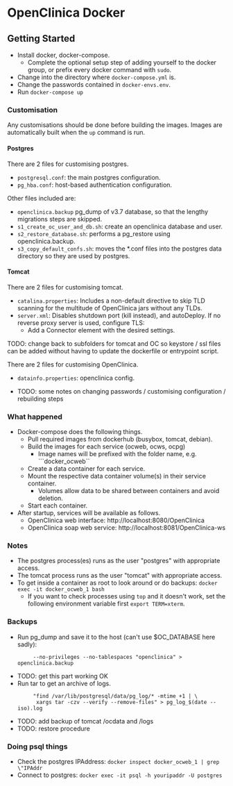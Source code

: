# OpenClinica Docker


## Getting Started
- Install docker, docker-compose.
  + Complete the optional setup step of adding yourself to the docker group, or 
    prefix every docker command with ```sudo```.
- Change into the directory where ```docker-compose.yml``` is.
- Change the passwords contained in ```docker-envs.env```.
- Run ```docker-compose up```


### Customisation
Any customisations should be done before building the images. Images are 
automatically built when the ```up``` command is run.

#### Postgres
There are 2 files for customising postgres.
- ```postgresql.conf```: the main postgres configuration.
- ```pg_hba.conf```: host-based authentication configuration.

Other files included are:
- ```openclinica.backup``` pg_dump of v3.7 database, so that the lengthy 
  migrations steps are skipped.
- ```s1_create_oc_user_and_db.sh```: create an openclinica database and user.
- ```s2_restore_database.sh```: performs a pg_restore using openclinica.backup.
- ```s3_copy_default_confs.sh```: moves the *.conf files into the postgres 
  data directory so they are used by postgres.

#### Tomcat
There are 2 files for customising tomcat.
- ```catalina.properties```: Includes a non-default directive to skip TLD 
  scanning for the multitude of OpenClinica jars without any TLDs.
- ```server.xml```: Disables shutdown port (kill instead), and autoDeploy. If 
  no reverse proxy server is used, configure TLS:
  + Add a Connector element with the desired settings.

TODO: change back to subfolders for tomcat and OC so keystore / ssl files can be 
    added without having to update the dockerfile or entrypoint script.
  
There are 2 files for customising OpenClinica.
- ```datainfo.properties```: openclinica config. 

- TODO: some notes on changing passwords / customising configuration / rebuilding steps


### What happened
- Docker-compose does the following things.
  + Pull required images from dockerhub (busybox, tomcat, debian).
  + Build the images for each service (ocweb, ocws, ocpg)
    - Image names will be prefixed with the folder name, e.g. ```docker_ocweb``
  + Create a data container for each service.
  + Mount the respective data container volume(s) in their service container.
    - Volumes allow data to be shared between containers and avoid deletion.
  + Start each container.
- After startup, services will be available as follows.
  + OpenClinica web interface: http://localhost:8080/OpenClinica
  + OpenClinica soap web service: http://localhost:8081/OpenClinica-ws

### Notes
- The postgres process(es) runs as the user "postgres" with appropriate access.
- The tomcat process runs as the user "tomcat" with appropriate access.
- To get inside a container as root to look around or do backups:
  ```docker exec -it docker_ocweb_1 bash```
  + If you want to check processes using ```top``` and it doesn't work, set the 
    following environment variable first ```export TERM=xterm```.
    

### Backups
- Run pg_dump and save it to the host (can't use $OC_DATABASE here sadly):
  ```docker exec -it docker_ocpg_1 pg_dump -U postgres \ 
       --no-privileges --no-tablespaces "openclinica" > openclinica.backup

- TODO: get this part working OK
- Run tar to get an archive of logs.
  ```docker exec -it docker_ocpg_1 \ 
       "find /var/lib/postgresql/data/pg_log/* -mtime +1 | \
        xargs tar -czv --verify --remove-files" > pg_log_$(date --iso).log

- TODO: add backup of tomcat /ocdata and /logs
- TODO: restore procedure


### Doing psql things
- Check the postgres IPAddress: ```docker inspect docker_ocweb_1 | grep \"IPAddr```
- Connect to postgres: ```docker exec -it psql -h youripaddr -U postgres```
  